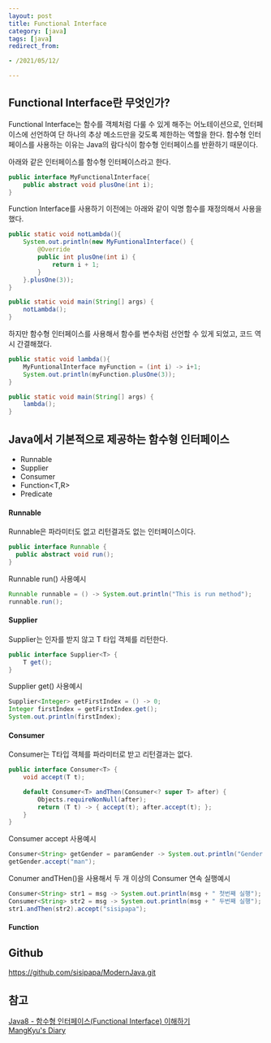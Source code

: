 ```yaml
---
layout: post 
title: Functional Interface
category: [java]
tags: [java]
redirect_from:

- /2021/05/12/

---
```


## Functional Interface란 무엇인가? 
Functional Interface는 함수를 객체처럼 다룰 수 있게 해주는 어노테이션으로, 인터페이스에 선언하여 단 하나의 추상 메소드만을 갖도록 제한하는 역할을 한다. 함수형 인터페이스를 사용하는 이유는 Java의 람다식이 함수형 인터페이스를 반환하기 때문이다.  
  
아래와 같은 인터페이스를 함수형 인터페이스라고 한다.
```java
public interface MyFunctionalInterface{
    public abstract void plusOne(int i);
}  
```  

Function Interface를 사용하기 이전에는 아래와 같이 익명 함수를 재정의해서 사용을 했다.
```java
public static void notLambda(){
    System.out.println(new MyFuntionalInterface() {
        @Override
        public int plusOne(int i) {
            return i + 1;
        }
    }.plusOne(3));
}

public static void main(String[] args) {
    notLambda();
}
```
  
하지만 함수형 인터페이스를 사용해서 함수를 변수처럼 선언할 수 있게 되었고, 코드 역시 간결해졌다.  
```java
public static void lambda(){
    MyFuntionalInterface myFunction = (int i) -> i+1;
    System.out.println(myFunction.plusOne(3));
}

public static void main(String[] args) {
    lambda();
}
```  

## Java에서 기본적으로 제공하는 함수형 인터페이스  
- Runnable  
- Supplier  
- Consumer  
- Function<T,R>  
- Predicate  

#### Runnable  
Runnable은 파라미터도 없고 리턴결과도 없는 인터페이스이다.
```java
public interface Runnable {
  public abstract void run();
}
```  
Runnable run() 사용예시  
```java
Runnable runnable = () -> System.out.println("This is run method");
runnable.run();
```  

#### Supplier  
Supplier<T>는 인자를 받지 않고 T 타입 객체를 리턴한다.
```java
public interface Supplier<T> {
    T get();
}
```  
Supplier get() 사용예시
```java
Supplier<Integer> getFirstIndex = () -> 0;
Integer firstIndex = getFirstIndex.get();
System.out.println(firstIndex);
```  

#### Consumer
Consumer<T>는 T타입 객체를 파라미터로 받고 리턴결과는 없다.  
```java
public interface Consumer<T> {
    void accept(T t);

    default Consumer<T> andThen(Consumer<? super T> after) {
        Objects.requireNonNull(after);
        return (T t) -> { accept(t); after.accept(t); };
    }
}
```  
Consumer<T> accept 사용예시  
```java
Consumer<String> getGender = paramGender -> System.out.println("Gender : " + paramGender);
getGender.accept("man");
```  
Conumer<T> andTHen()을 사용해서 두 개 이상의 Consumer 연속 실행예시
```java
Consumer<String> str1 = msg -> System.out.println(msg + " 첫번째 실행");
Consumer<String> str2 = msg -> System.out.println(msg + " 두번째 실행");
str1.andThen(str2).accept("sisipapa");
```  

#### Function  













## Github
<https://github.com/sisipapa/ModernJava.git>

## 참고  
[Java8 - 함수형 인터페이스(Functional Interface) 이해하기](https://codechacha.com/ko/java8-functional-interface/)  
[MangKyu's Diary](https://mangkyu.tistory.com/113)

